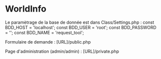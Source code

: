 # WorldInfo

Le paramètrage de la base de donnée est dans Class/Settings.php :
const BDD_HOST = 'localhost';
const BDD_USER = 'root';
const BDD_PASSWORD = '';
const BDD_NAME = 'request_tool';

Formulaire de demande :
[URL]/public.php

Page d'administration (admin/admin) :
[URL]/private.php
